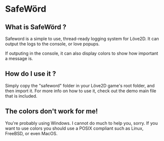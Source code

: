 # SafeWörd

## What is SafeWörd ?

Safeword is a simple to use, thread-ready logging system for Löve2D. It can
output the logs to the console, or love popups.

If outputing in the console, it can also display colors to show how important a
message is.

## How do I use it ?

Simply copy the "safeword" folder in your Löve2D game's root folder, and then
import it. For more info on how to use it, check out the demo main file that is
included.

## The colors don't work for me!

You're probably using Windows. I cannot do much to help you, sorry. If you want
to use colors you should use a POSIX compliant such as Linux, FreeBSD, or even
MacOS.
